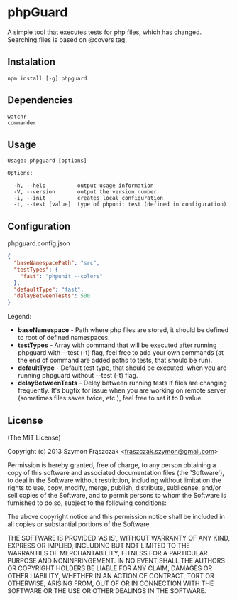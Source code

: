 # phpGuard

A simple tool that executes tests for php files, which has changed. Searching files is based on @covers tag.

## Instalation

```
npm install [-g] phpguard
```

## Dependencies
```
watchr
commander
```

## Usage

```
Usage: phpguard [options]

Options:

  -h, --help          output usage information
  -V, --version       output the version number
  -i, --init          creates local configuration
  -t, --test [value]  type of phpunit test (defined in configuration)
```

## Configuration

phpguard.config.json
``` json
{
  "baseNamespacePath": "src",
  "testTypes": {
    "fast": "phpunit --colors"
  },
  "defaultType": "fast",
  "delayBetweenTests": 500
}
```

Legend:

* __baseNamespace__ - Path where php files are stored, it should be defined to root of defined namespaces.
* __testTypes__ - Array with command that will be executed after running phpguard with --test (-t) flag, feel free to add your own commands (at the end of command are added paths to tests, that should be run).
* __defaultType__ - Default test type, that should be executed, when you are running phpguard without --test (-t) flag.
* __delayBetweenTests__ - Deley between running tests if files are changing frequently. It's bugfix for issue when you are working on remote server (sometimes files saves twice, etc.), feel free to set it to 0 value.

## License 

(The MIT License)

Copyright (c) 2013 Szymon Frąszczak &lt;fraszczak.szymon@gmail.com&gt;

Permission is hereby granted, free of charge, to any person obtaining
a copy of this software and associated documentation files (the
'Software'), to deal in the Software without restriction, including
without limitation the rights to use, copy, modify, merge, publish,
distribute, sublicense, and/or sell copies of the Software, and to
permit persons to whom the Software is furnished to do so, subject to
the following conditions:

The above copyright notice and this permission notice shall be
included in all copies or substantial portions of the Software.

THE SOFTWARE IS PROVIDED 'AS IS', WITHOUT WARRANTY OF ANY KIND,
EXPRESS OR IMPLIED, INCLUDING BUT NOT LIMITED TO THE WARRANTIES OF
MERCHANTABILITY, FITNESS FOR A PARTICULAR PURPOSE AND NONINFRINGEMENT.
IN NO EVENT SHALL THE AUTHORS OR COPYRIGHT HOLDERS BE LIABLE FOR ANY
CLAIM, DAMAGES OR OTHER LIABILITY, WHETHER IN AN ACTION OF CONTRACT,
TORT OR OTHERWISE, ARISING FROM, OUT OF OR IN CONNECTION WITH THE
SOFTWARE OR THE USE OR OTHER DEALINGS IN THE SOFTWARE.
